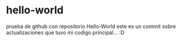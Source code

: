 # hello-world
prueba de github con repositorio Hello-World
 este es un commit sobre actualizaciones que tuvo mi codigo principal... :D
